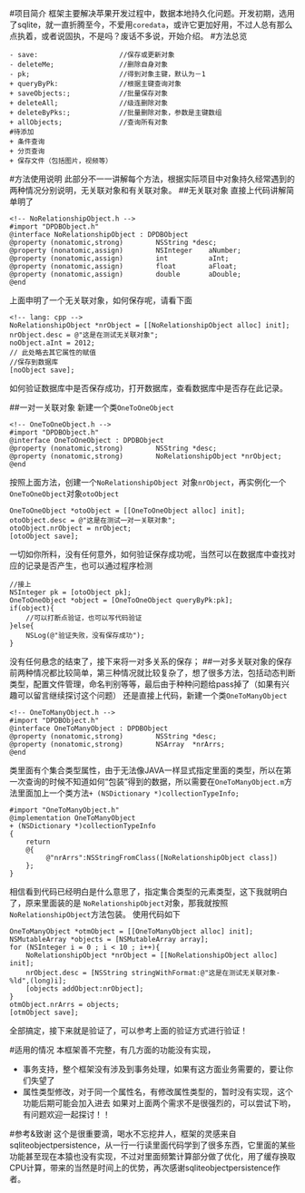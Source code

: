 #项目简介
框架主要解决苹果开发过程中，数据本地持久化问题。开发初期，选用了sqlite，就一直折腾至今，不爱用`coredata`，或许它更加好用，不过人总有那么点执着，或者说固执，不是吗？废话不多说，开始介绍。
#方法总览

    - save:                    //保存或更新对象
    - deleteMe;                //删除自身对象
    - pk;                      //得到对象主键，默认为－1
    + queryByPk:               //根据主键查询对象
    + saveObjects:;            //批量保存对象
    + deleteAll;               //级连删除对象
    + deleteByPks:;            //批量删除对象，参数是主键数组
    + allObjects;              //查询所有对象
    #待添加
    + 条件查询
    + 分页查询
    + 保存文件（包括图片，视频等）
#方法使用说明
此部分不一一讲解每个方法，根据实际项目中对象持久经常遇到的两种情况分别说明，无关联对象和有关联对象。
##无关联对象
直接上代码讲解简单明了



    <!-- NoRelationshipObject.h -->
    #import "DPDBObject.h"
    @interface NoRelationshipObject : DPDBObject
    @property (nonatomic,strong)        NSString *desc;
    @property (nonatomic,assign)        NSInteger    aNumber;
    @property (nonatomic,assign)        int          aInt;
    @property (nonatomic,assign)        float        aFloat;
    @property (nonatomic,assign)        double       aDouble;
    @end

上面申明了一个无关联对象，如何保存呢，请看下面


    <!-- lang: cpp -->
    NoRelationshipObject *nrObject = [[NoRelationshipObject alloc] init];
    nrObject.desc = @"这是在测试无关联对象";
    noObject.aInt = 2012;
    // 此处略去其它属性的赋值
    //保存到数据库
    [noObject save];

如何验证数据库中是否保存成功，打开数据库，查看数据库中是否存在此记录。

##一对一关联对象
新建一个类`OneToOneObject`

    <!-- OneToOneObject.h -->
    #import "DPDBObject.h"
    @interface OneToOneObject : DPDBObject
    @property (nonatomic,strong)        NSString *desc;
    @property (nonatomic,strong)        NoRelationshipObject *nrObject;
    @end

按照上面方法，创建一个`NoRelationshipObject `对象`nrObject`，再实例化一个`OneToOneObject`对象`otoObject`

    OneToOneObject *otoObject = [[OneToOneObject alloc] init];
    otoObject.desc = @"这是在测试一对一关联对象";
    otoObject.nrObject = nrObject;
    [otoObject save];
一切如你所料，没有任何意外，如何验证保存成功呢，当然可以在数据库中查找对应的记录是否产生，也可以通过程序检测

    //接上
    NSInteger pk = [otoObject pk];
    OneToOneObject *object = [OneToOneObject queryByPk:pk];
    if(object){
        //可以打断点验证，也可以写代码验证
    }else{
        NSLog(@"验证失败，没有保存成功");
    }
没有任何悬念的结束了，接下来将一对多关系的保存；
##一对多关联对象的保存
前两种情况都比较简单，第三种情况就比较复杂了，想了很多方法，包括动态判断类型，配置文件管理，命名判别等等，最后由于种种问题给pass掉了（如果有兴趣可以留言继续探讨这个问题）
还是直接上代码，新建一个类`OneToManyObject`

    <!-- OneToManyObject.h -->
    #import "DPDBObject.h"
    @interface OneToManyObject : DPDBObject
    @property (nonatomic,strong)        NSString *desc;
    @property (nonatomic,strong)        NSArray  *nrArrs;
    @end

类里面有个集合类型属性，由于无法像JAVA一样显式指定里面的类型，所以在第一次查询的时候不知道如何“包装”得到的数据，所以需要在`OneToManyObject.m`方法里面加上一个类方法`+ (NSDictionary *)collectionTypeInfo;`

    #import "OneToManyObject.h"
    @implementation OneToManyObject
    + (NSDictionary *)collectionTypeInfo
    {
        return
        @{
             @"nrArrs":NSStringFromClass([NoRelationshipObject class])
        };
    }
相信看到代码已经明白是什么意思了，指定集合类型的元素类型，这下我就明白了，原来里面装的是 `NoRelationshipObject`对象，那我就按照`NoRelationshipObject`方法包装。
使用代码如下

    OneToManyObject *otmObject = [[OneToManyObject alloc] init];
    NSMutableArray *objects = [NSMutableArray array];
    for (NSInteger i = 0 ; i < 10 ; i++){
        NoRelationshipObject *nrObject = [[NoRelationshipObject alloc] init];
        nrObject.desc = [NSString stringWithFormat:@"这是在测试无关联对象-%ld",(long)i];
        [objects addObject:nrObject];
    }
    otmObject.nrArrs = objects;
    [otmObject save];
全部搞定，接下来就是验证了，可以参考上面的验证方式进行验证！

#适用的情况
本框架善不完整，有几方面的功能没有实现，

 - 事务支持，整个框架没有涉及到事务处理，如果有这方面业务需要的，要让你们失望了
 - 属性类型修改，对于同一个属性名，有修改属性类型的，暂时没有实现，这个功能后期可能会加入进去
如果对上面两个需求不是很强烈的，可以尝试下哟，有问题欢迎一起探讨！！

#参考&致谢
这个是很重要滴，喝水不忘挖井人，框架的灵感来自sqliteobjectpersistence，从一行一行读里面代码学到了很多东西，它里面的某些功能甚至现在本猿也没有实现，不过对里面频繁计算部分做了优化，用了缓存换取CPU计算，带来的当然是时间上的优势，再次感谢sqliteobjectpersistence作者。
